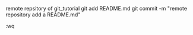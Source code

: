 remote repsitory of git_tutorial
git add README.md
git commit -m "remote repository add a README.md"

:wq
 
